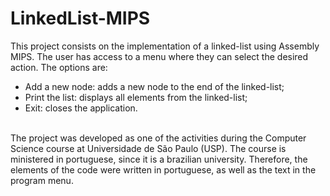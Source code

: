 # LinkedList-MIPS
This project consists on the implementation of a linked-list using Assembly MIPS. The user has access to a menu where they can select the desired action.
The options are:<br>
- Add a new node: adds a new node to the end of the linked-list;<br>
- Print the list: displays all elements from the linked-list;<br>
- Exit: closes the application.<br>
<br>
The project was developed as one of the activities during the Computer Science course at Universidade de São Paulo (USP). The course is ministered in portuguese, since 
it is a brazilian university. Therefore, the elements of the code were written in portuguese, as well as the text in the program menu.
